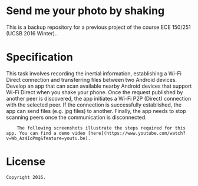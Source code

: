 # Send me your photo by shaking
This is a backup repository for a previous project of the course ECE 150/251 (UCSB 2016 Winter)..

# Specification
This task involves recording the inertial information, establishing a Wi-Fi Direct connection and transferring files between two Android devices. Develop an app that can scan available nearby Android devices that support Wi-Fi Direct when you shake your phone. Once the request published by another peer is discovered, the app initiates a Wi-Fi P2P (Direct) connection with the selected peer. If the connection is successfully established, the app can send files (e.g. jpg files) to another. Finally, the app needs to stop scanning peers once the communication is disconnected.
```
    The following screenshots illustrate the steps required for this app. You can find a demo video [here](https://www.youtube.com/watch?v=Wb_Az4IoPmg&feature=youtu.be).
```

# License

    Copyright 2016.
